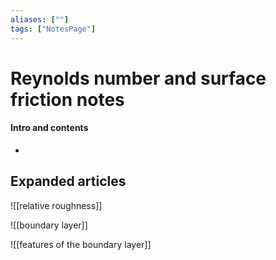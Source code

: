 ```yaml
---
aliases: [""]
tags: ["NotesPage"]
---
```


# Reynolds number and surface friction notes

#### Intro and contents
- 


## Expanded articles
![[relative roughness]]

![[boundary layer]]

![[features of the boundary layer]]